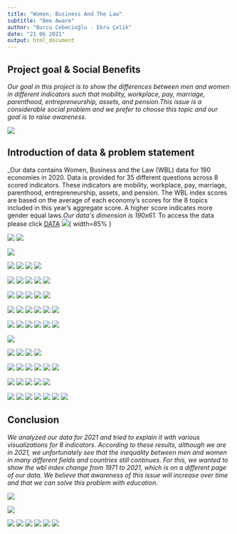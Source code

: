 ```yaml
---
title: "Women, Business And The Law"
subtitle: "Bee Aware"
author: "Burcu Cebecioğlu - Ebru Çelik"
date: "21 06 2021"
output: html_document
---
```


## Project goal & Social Benefits

_Our goal in this project is to show the differences between men and women in different indicators such that mobility, workplace, pay, marriage, parenthood, entrepreneurship, assets, and pension.This issue is a considerable social problem and we prefer to choose this topic and our goal is to raise awareness._

![](https://openknowledge.worldbank.org/bitstream/handle/10986/35094/9781464816529.pdf.jpg?sequence=3&isAllowed=y)

## Introduction of data & problem statement
_Our data contains Women, Business and the Law (WBL) data for 190 economies in 2020. Data is provided for 35 different questions across 8 scored indicators. These indicators are mobility, workplace, pay, marriage, parenthood, entrepreneurship, assets, and pension. The WBL index scores are based on the average of each economy’s scores for the 8 topics included in this year’s aggregate score. A higher score indicates more gender equal laws._Our data's dimension is 190x61._
To access the data please click
[DATA](https://datacatalog.worldbank.org/dataset/women-business-and-law)
![](http://blogs.worldbank.org/sites/default/files/blogs-images/2020-01/indicators_graphic.png){ width=85% }

![](https://github.com/burcucebecioglu/BeeAware/blob/gh-pages/nocpr.jpg?raw=true)
![](https://github.com/burcucebecioglu/BeeAware/blob/gh-pages/noil.jpg?raw=true)

![](https://github.com/burcucebecioglu/BeeAware/blob/gh-pages/m.jpg?raw=true)

![](https://github.com/burcucebecioglu/BeeAware/blob/gh-pages/m1.jpg?raw=true)
![](https://github.com/burcucebecioglu/BeeAware/blob/gh-pages/m2.jpg?raw=true)
![](https://github.com/burcucebecioglu/BeeAware/blob/gh-pages/m3.jpg?raw=true)
![](https://github.com/burcucebecioglu/BeeAware/blob/gh-pages/m4.jpg?raw=true)

![](https://github.com/burcucebecioglu/BeeAware/blob/gh-pages/w.jpg?raw=true)
![](https://github.com/burcucebecioglu/BeeAware/blob/gh-pages/w1.jpg?raw=true)
![](https://github.com/burcucebecioglu/BeeAware/blob/gh-pages/w2.jpg?raw=true)
![](https://github.com/burcucebecioglu/BeeAware/blob/gh-pages/w3.jpg?raw=true)
![](Chttps://github.com/burcucebecioglu/BeeAware/blob/gh-pages/w4.jpg?raw=true)

![](https://github.com/burcucebecioglu/BeeAware/blob/gh-pages/p.jpg?raw=true)
![](https://github.com/burcucebecioglu/BeeAware/blob/gh-pages/p1.jpg?raw=true)
![](https://github.com/burcucebecioglu/BeeAware/blob/gh-pages/p2.jpg?raw=true)
![](https://github.com/burcucebecioglu/BeeAware/blob/gh-pages/p3.jpg?raw=true)
![](https://github.com/burcucebecioglu/BeeAware/blob/gh-pages/p4.jpg?raw=true)

![](https://github.com/burcucebecioglu/BeeAware/blob/gh-pages/mr.jpg?raw=true)
![](https://github.com/burcucebecioglu/BeeAware/blob/gh-pages/mr1.jpg?raw=true)
![](https://github.com/burcucebecioglu/BeeAware/blob/gh-pages/mr2.jpg?raw=true)
![](https://github.com/burcucebecioglu/BeeAware/blob/gh-pages/mr3.jpg?raw=true)
![](https://github.com/burcucebecioglu/BeeAware/blob/gh-pages/mr4.jpg?raw=true)
![](https://github.com/burcucebecioglu/BeeAware/blob/gh-pages/mr5.jpg?raw=true)

![](https://github.com/burcucebecioglu/BeeAware/blob/gh-pages/pr.jpg?raw=true)
![](https://github.com/burcucebecioglu/BeeAware/blob/gh-pages/pr1.jpg?raw=true)
![](https://github.com/burcucebecioglu/BeeAware/blob/gh-pages/pr2.jpg?raw=true)
![](https://github.com/burcucebecioglu/BeeAware/blob/gh-pages/pr3.jpg?raw=true)
![](https://github.com/burcucebecioglu/BeeAware/blob/gh-pages/pr4.jpg?raw=true)
![](https://github.com/burcucebecioglu/BeeAware/blob/gh-pages/pr5.jpg?raw=true)

![](https://github.com/burcucebecioglu/BeeAware/blob/gh-pages/e.jpg?raw=true)

![](https://github.com/burcucebecioglu/BeeAware/blob/gh-pages/e1.jpg?raw=true)
![](https://github.com/burcucebecioglu/BeeAware/blob/gh-pages/e2.jpg?raw=true)
![](https://github.com/burcucebecioglu/BeeAware/blob/gh-pages/e3.jpg?raw=true)
![](https://github.com/burcucebecioglu/BeeAware/blob/gh-pages/e4.jpg?raw=true)

![](https://github.com/burcucebecioglu/BeeAware/blob/gh-pages/a.jpg?raw=true)
![](https://github.com/burcucebecioglu/BeeAware/blob/gh-pages/a1.jpg?raw=true)
![](https://github.com/burcucebecioglu/BeeAware/blob/gh-pages/a2.jpg?raw=true)
![](https://github.com/burcucebecioglu/BeeAware/blob/gh-pages/a3.jpg?raw=true)
![](https://github.com/burcucebecioglu/BeeAware/blob/gh-pages/a4.jpg?raw=true)
![](https://github.com/burcucebecioglu/BeeAware/blob/gh-pages/a5.jpg?raw=true)

![](https://github.com/burcucebecioglu/BeeAware/blob/gh-pages/ps.jpg?raw=true)
![](https://github.com/burcucebecioglu/BeeAware/blob/gh-pages/ps1.jpg?raw=true)
![](https://github.com/burcucebecioglu/BeeAware/blob/gh-pages/ps2.jpg?raw=true)
![](https://github.com/burcucebecioglu/BeeAware/blob/gh-pages/ps3.jpg?raw=true)
![](https://github.com/burcucebecioglu/BeeAware/blob/gh-pages/ps4.jpg?raw=true)

![](https://github.com/burcucebecioglu/BeeAware/blob/gh-pages/east_asia.jpg?raw=true)
![](https://github.com/burcucebecioglu/BeeAware/blob/gh-pages/europe.jpg?raw=true)
![](https://github.com/burcucebecioglu/BeeAware/blob/gh-pages/high_income.jpg?raw=true)
![](https://github.com/burcucebecioglu/BeeAware/blob/gh-pages/latin_america.jpg?raw=true)
![](https://github.com/burcucebecioglu/BeeAware/blob/gh-pages/middle_east.jpg?raw=true)
![](https://github.com/burcucebecioglu/BeeAware/blob/gh-pages/south_asia.jpg?raw=true)
![](https://github.com/burcucebecioglu/BeeAware/blob/gh-pages/subsaharan.jpg?raw=true)

## Conclusion

_We analyzed our data for 2021 and tried to explain it with various visualizations for 8 indicators. According to these results, although we are in 2021, we unfortunately see that the inequality between men and women in many different fields and countries still continues.
For this, we wanted to show the wbl index change from 1971 to 2021, which is on a different page of our data. We believe that awareness of this issue will increase over time and that we can solve this problem with education._

![](https://wbl.worldbank.org/content/dam/photos/780x439/2020/mar/WBL_Banner_022820_OP1.jpg)



![](https://github.com/burcucebecioglu/BeeAware/blob/gh-pages/East%20Asia%20&%20Pacific.gif?raw=true)

![](https://github.com/burcucebecioglu/BeeAware/blob/gh-pages/Europe%20&%20Central%20Asia.gif?raw=true)
![](https://github.com/burcucebecioglu/BeeAware/blob/gh-pages/High%20income%20OECD.gif?raw=true)
![](https://github.com/burcucebecioglu/BeeAware/blob/gh-pages/Latin%20America%20&%20Caribbean.gif?raw=true)
![](https://github.com/burcucebecioglu/BeeAware/blob/gh-pages/Middle%20East%20&%20North%20Africa.gif?raw=true)
![](https://github.com/burcucebecioglu/BeeAware/blob/gh-pages/South%20Asia.gif?raw=true)
![](https://github.com/burcucebecioglu/BeeAware/blob/gh-pages/Sub-Saharan%20Africa.gif?raw=true)


